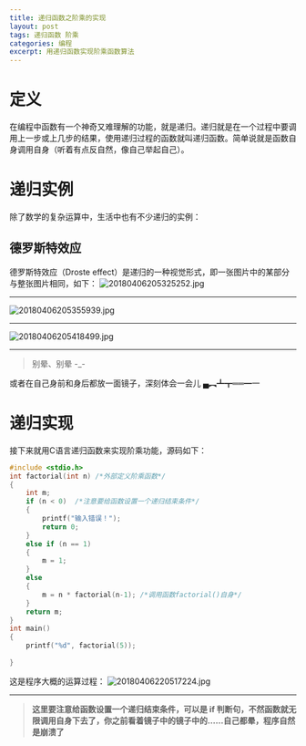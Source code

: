 ```yaml
---
title: 递归函数之阶乘的实现
layout: post
tags: 递归函数 阶乘
categories: 编程
excerpt: 用递归函数实现阶乘函数算法
---
```

# 定义
在编程中函数有一个神奇又难理解的功能，就是递归。递归就是在一个过程中要调用上一步或上几步的结果，使用递归过程的函数就叫递归函数。简单说就是函数自身调用自身（听着有点反自然，像自己举起自己）。

# 递归实例

除了数学的复杂运算中，生活中也有不少递归的实例：

## 德罗斯特效应
德罗斯特效应（Droste effect）是递归的一种视觉形式，即一张图片中的某部分与整张图片相同，如下：
![20180406205325252.jpg](https://i.loli.net/2018/04/15/5ad3565ad7935.jpg)

-------------------
![20180406205355939.jpg](https://i.loli.net/2018/04/15/5ad3565b03bca.jpg)

--------------------
![20180406205418499.jpg](https://i.loli.net/2018/04/15/5ad3565b0245f.jpg)

------------------------
>别晕、别晕 -_-

或者在自己身前和身后都放一面镜子，深刻体会一会儿 ▄︻┻┳══━一

# 递归实现

接下来就用C语言递归函数来实现阶乘功能，源码如下：
``` c
#include <stdio.h>
int factorial(int n) /*外部定义阶乘函数*/
{
	int m;
	if (n < 0)  /*注意要给函数设置一个递归结束条件*/
	{
		printf("输入错误！"); 
		return 0;
	}
	else if (n == 1)
	{
		m = 1;
	}	
	else
	{
		m = n * factorial(n-1); /*调用函数factorial()自身*/
	}
	return m; 
}
int main()
{
	printf("%d", factorial(5)); 
	
} 
```
这是程序大概的运算过程：
![20180406220517224.jpg](https://i.loli.net/2018/04/15/5ad3565b00bba.jpg)

-----------------------------
>**这里要注意给函数设置一个递归结束条件，可以是 if 判断句，不然函数就无限调用自身下去了，你之前看着镜子中的镜子中的……自己都晕，程序自然是崩溃了**